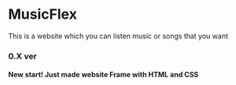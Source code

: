# MusicFlex
This is a website which you can listen music or songs that you want

### 0.X ver
#### New start! Just made website Frame with HTML and CSS 
